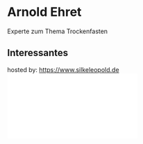 # Arnold Ehret
Experte zum Thema Trockenfasten

## Interessantes
hosted by: https://www.silkeleopold.de ![](__Attachments/EhretArnold-Vom_kranken_zum_gesunden_Menschen_durch_Fasten1991127S..pdf) 
